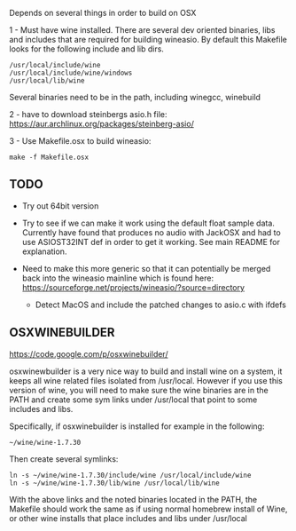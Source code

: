 Depends on several things in order to build on OSX

1 - Must have wine installed.  There are several dev oriented binaries, libs
    and includes that are required for building wineasio.  By default this
    Makefile looks for the following include and lib dirs.

    /usr/local/include/wine
    /usr/local/include/wine/windows
    /usr/local/lib/wine

Several binaries need to be in the path, including winegcc, winebuild

2 - have to download steinbergs asio.h file: https://aur.archlinux.org/packages/steinberg-asio/

3 - Use Makefile.osx to build wineasio:

    make -f Makefile.osx


TODO
----

- Try out 64bit version

- Try to see if we can make it work using the default float sample data.  Currently have found that produces no audio with JackOSX and had to use ASIOST32INT def in order to get it working.  See main README for explanation.

- Need to make this more generic so that it can potentially be merged back
  into the wineasio mainline which is found here: https://sourceforge.net/projects/wineasio/?source=directory
   
    - Detect MacOS and include the patched changes to asio.c with ifdefs


OSXWINEBUILDER
--------------
https://code.google.com/p/osxwinebuilder/

osxwinewbuilder is a very nice way to build and install wine on a system, it
keeps all wine related files isolated from /usr/local.  However if you use
this version of wine, you will need to make sure the wine binaries are in the
PATH and create some sym links under /usr/local that point to some includes
and libs.

Specifically, if osxwinebuilder is installed for example in the following:

    ~/wine/wine-1.7.30

Then create several symlinks:

    ln -s ~/wine/wine-1.7.30/include/wine /usr/local/include/wine
    ln -s ~/wine/wine-1.7.30/lib/wine /usr/local/lib/wine

With the above links and the noted binaries located in the PATH, the Makefile should work the same as if using normal homebrew install of Wine, or other wine installs that place includes and libs under /usr/local

